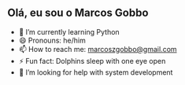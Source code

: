 ## Olá, eu sou o Marcos Gobbo
- 🌱 I’m currently learning Python
- 😄 Pronouns: he/him
- 📫 How to reach me: marcoszgobbo@gmail.com
- ⚡ Fun fact: Dolphins sleep with one eye open
- 🤔 I’m looking for help with system development
<!--
**gobboboy/gobboboy** is a ✨ _special_ ✨ repository because its `README.md` (this file) appears on your GitHub profile.

Here are some ideas to get you started:

- 🔭 I’m currently working on ...
- 🌱 I’m currently learning ...
- 👯 I’m looking to collaborate on ...
- 🤔 I’m looking for help with ...
- 💬 Ask me about ...
- 📫 How to reach me: ...
- 😄 Pronouns: ...
- ⚡ Fun fact:  ...
-->
